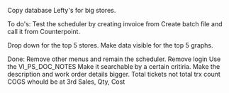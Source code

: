 Copy database Lefty's for big stores.

To do's:
Test the scheduler by creating invoice from 
Create batch file and call it from Counterpoint.

Drop down for the top 5 stores.
Make data visible for the top 5 graphs.


Done:
Remove other menus and remain the scheduler.
Remove login
Use the VI_PS_DOC_NOTES
Make it searchable by a certain critiria.
Make the description and work order details bigger.
Total tickets not total trx count
COGS whould be at 3rd
Sales, Qty, Cost